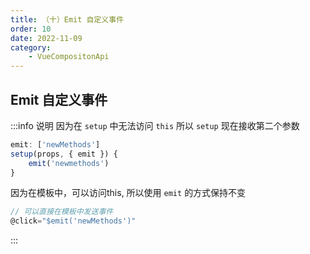 ```yaml
---
title: （十）Emit 自定义事件
order: 10
date: 2022-11-09
category:
    - VueCompositonApi
---
```


## Emit 自定义事件
:::info 说明
因为在 `setup` 中无法访问 `this` 所以 `setup` 现在接收第二个参数

```js
emit: ['newMethods']
setup(props, { emit }) {
    emit('newmethods')
}
```

因为在模板中，可以访问this, 所以使用 `emit` 的方式保持不变
```js
// 可以直接在模板中发送事件
@click="$emit('newMethods')"
```
:::